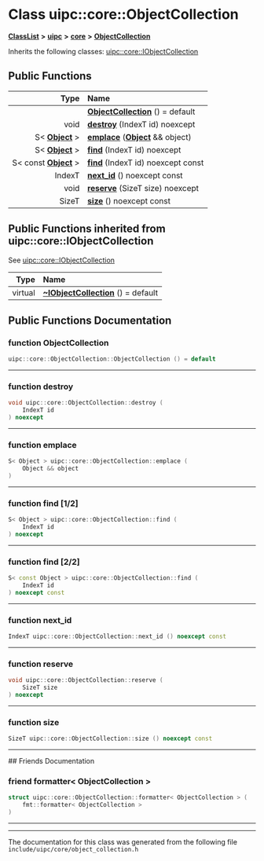 

# Class uipc::core::ObjectCollection



[**ClassList**](annotated.md) **>** [**uipc**](namespaceuipc.md) **>** [**core**](namespaceuipc_1_1core.md) **>** [**ObjectCollection**](classuipc_1_1core_1_1_object_collection.md)








Inherits the following classes: [uipc::core::IObjectCollection](classuipc_1_1core_1_1_i_object_collection.md)






















































## Public Functions

| Type | Name |
| ---: | :--- |
|   | [**ObjectCollection**](#function-objectcollection) () = default<br> |
|  void | [**destroy**](#function-destroy) (IndexT id) noexcept<br> |
|  S&lt; [**Object**](classuipc_1_1core_1_1_object.md) &gt; | [**emplace**](#function-emplace) ([**Object**](classuipc_1_1core_1_1_object.md) && object) <br> |
|  S&lt; [**Object**](classuipc_1_1core_1_1_object.md) &gt; | [**find**](#function-find-12) (IndexT id) noexcept<br> |
|  S&lt; const [**Object**](classuipc_1_1core_1_1_object.md) &gt; | [**find**](#function-find-22) (IndexT id) noexcept const<br> |
|  IndexT | [**next\_id**](#function-next_id) () noexcept const<br> |
|  void | [**reserve**](#function-reserve) (SizeT size) noexcept<br> |
|  SizeT | [**size**](#function-size) () noexcept const<br> |


## Public Functions inherited from uipc::core::IObjectCollection

See [uipc::core::IObjectCollection](classuipc_1_1core_1_1_i_object_collection.md)

| Type | Name |
| ---: | :--- |
| virtual  | [**~IObjectCollection**](classuipc_1_1core_1_1_i_object_collection.md#function-iobjectcollection) () = default<br> |






















































## Public Functions Documentation




### function ObjectCollection 

```C++
uipc::core::ObjectCollection::ObjectCollection () = default
```




<hr>



### function destroy 

```C++
void uipc::core::ObjectCollection::destroy (
    IndexT id
) noexcept
```




<hr>



### function emplace 

```C++
S< Object > uipc::core::ObjectCollection::emplace (
    Object && object
) 
```




<hr>



### function find [1/2]

```C++
S< Object > uipc::core::ObjectCollection::find (
    IndexT id
) noexcept
```




<hr>



### function find [2/2]

```C++
S< const Object > uipc::core::ObjectCollection::find (
    IndexT id
) noexcept const
```




<hr>



### function next\_id 

```C++
IndexT uipc::core::ObjectCollection::next_id () noexcept const
```




<hr>



### function reserve 

```C++
void uipc::core::ObjectCollection::reserve (
    SizeT size
) noexcept
```




<hr>



### function size 

```C++
SizeT uipc::core::ObjectCollection::size () noexcept const
```




<hr>## Friends Documentation





### friend formatter&lt; ObjectCollection &gt; 

```C++
struct uipc::core::ObjectCollection::formatter< ObjectCollection > (
    fmt::formatter< ObjectCollection >
) 
```




<hr>

------------------------------
The documentation for this class was generated from the following file `include/uipc/core/object_collection.h`

